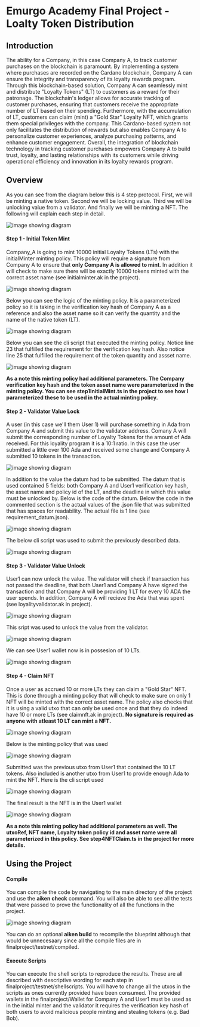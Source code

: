 # Emurgo Academy Final Project - Loalty Token Distribution

## Introduction

The ability for a Company, in this case Company A, to track customer purchases on the blockchain is paramount. By implementing a system where purchases are recorded on the Cardano blockchain, Company A can ensure the integrity and transparency of its loyalty rewards program. Through this blockchain-based solution, Company A can seamlessly mint and distribute "Loyalty Tokens" (LT) to customers as a reward for their patronage. The blockchain's ledger allows for accurate tracking of customer purchases, ensuring that customers receive the appropriate number of LT based on their spending. Furthermore, with the accumulation of LT, customers can claim (mint) a "Gold Star" Loyalty NFT, which grants them special privileges with the company. This Cardano-based system not only facilitates the distribution of rewards but also enables Company A to personalize customer experiences, analyze purchasing patterns, and enhance customer engagement. Overall, the integration of blockchain technology in tracking customer purchases empowers Company A to build trust, loyalty, and lasting relationships with its customers while driving operational efficiency and innovation in its loyalty rewards program.

## Overview

As you can see from the diagram below this is 4 step protocol.  First, we will be minting a native token.  Second we will be locking value.  Third we will be unlocking value from a validator. And finally we will be minting a NFT.  The following will explain each step in detail.

![image showing diagram](/img/diagram.jpg)

#### Step 1 - Initial Token Mint 
Company_A  is going to mint 10000 initial Loyalty Tokens (LTs) with the initialMinter minting policy.  This policy will require a signature from Company A to ensure that **only Company A is allowed to mint**. In addition it will check to make sure there will be exactly 10000 tokens minted with the correct asset name (see initialminter.ak in the project).

![image showing diagram](/img//step1/diagram.jpg)

Below you can see the logic of the minting policy.  It is a parameterized policy so it is taking in the verification key hash of Company A as a reference and also the asset name so it can verify the quantity and the name of the native token (LT).

![image showing diagram](/img//step1/code.jpg)


Below you can see the cli script that executed the minting policy.  Notice line 23 that fulfilled the requirement for the verification key hash.   Also notice line 25 that fulfilled the requirement of the token quantity and assset name.

![image showing diagram](/img//step1/cli.jpg)

**As a note this minting policy had additional parameters.  The Company verification key hash and the token asset name were parameterized in the minting policy. You can see step1InitialMint.ts in the project to see how I parameterized these to be used in the actual minting policy.**

#### Step 2 - Validator Value Lock

A user (in this case we'll them User 1) will purchase something in Ada from Company A and submit this value to the validator address.  Comany A will submit the corresponding number of Loyalty Tokens for the amount of Ada received.  For this loyality program it is a 10:1 ratio.  In this case the user submitted a little over 100 Ada and received some change and Company A submitted 10 tokens in the transaction.

![image showing diagram](/img//step2/diagram.jpg)

In addition to the value the datum had to be submitted.  The datum that is used contained 5 fields: both Company A and User1 verification key hash, the asset name and policy id of the LT, and the deadline in which this value must be unlocked by.  Below is the code of the datum.  Below the code in the commented section is the actual values of the .json file that was submitted that has spaces for readability.  The actual file is 1 line (see requirement_datum.json).   

![image showing diagram](/img//step2/datum.jpg)

The below cli script was used to submit the previously described data.

![image showing diagram](/img//step2/cli.jpg)


#### Step 3 - Validator Value Unlock
User1 can now unlock the value.  The validator will check if transaction has not passed the deadline, that both User1 and Company A have signed the transaction and that Company A will be providing 1 LT for every 10 ADA the user spends.  In addition, Company A will recieve the Ada that was spent (see loyalityvalidator.ak in project).

![image showing diagram](/img//step3/validator.jpg)

This sript was used to unlock the value from the validator.

![image showing diagram](/img//step3/cli.jpg)

We can see User1 wallet now is in possesion of 10 LTs.

![image showing diagram](/img//step3/tokenconfirm.jpg)



#### Step 4 - Claim NFT 
Once a user as accrued 10 or more LTs they can claim a "Gold Star" NFT.  This is done through a minting policy that will check to make sure on only 1 NFT will be minted with the correct asset name. The policy also checks that it is using a valid utxo that can only be used once and that they do indeed have 10 or more LTs (see claimnft.ak in project).  **No signature is required as anyone with atleast 10 LT can mint a NFT.**

![image showing diagram](/img//step4/diagram.jpg)

Below is the minting policy that was used

![image showing diagram](/img//step4/mintingpolicy.jpg)

Submitted was the previous utxo from User1 that contained the 10 LT tokens.  Also included is another utxo from User1 to provide enough Ada to mint the NFT.  Here is the cli script used

 ![image showing diagram](/img//step4/cli.jpg)

The final result is the NFT is in the User1 wallet

 ![image showing diagram](/img//step4/result.jpg)


**As a note this minting policy had additional parameters as well.  The utxoRef, NFT name, Loyalty token policy id and asset name were all parameterized in this policy.  See step4NFTClaim.ts in the project for more details.**

## Using the Project

#### Compile

You can compile the code by navigating to the main directory of the project and use the **aiken check** command.  You will also be able to see all the tests that were passed to prove the functionality of all the functions in the project.


![image showing diagram](/img//project/compile.jpg)

You can do an optional **aiken build** to recompile the blueprint although that would be unnecesaary since all the compile files are in finalproject/testnet/compiled.


#### Execute Scripts
You can execute the shell scripts to reproduce the results.  These are all described with descriptive wording for each step in finalproject/testnet/shellscripts.  You will have to change all the utxos in the scripts as ones currently provided have been consumed.  The provided wallets in the finalproject/Wallet for Company A and User1 must be used as in the initial minter and the validator it requires the verification key hash of both users to avoid malicious people minting and stealing tokens (e.g. Bad Bob). 







